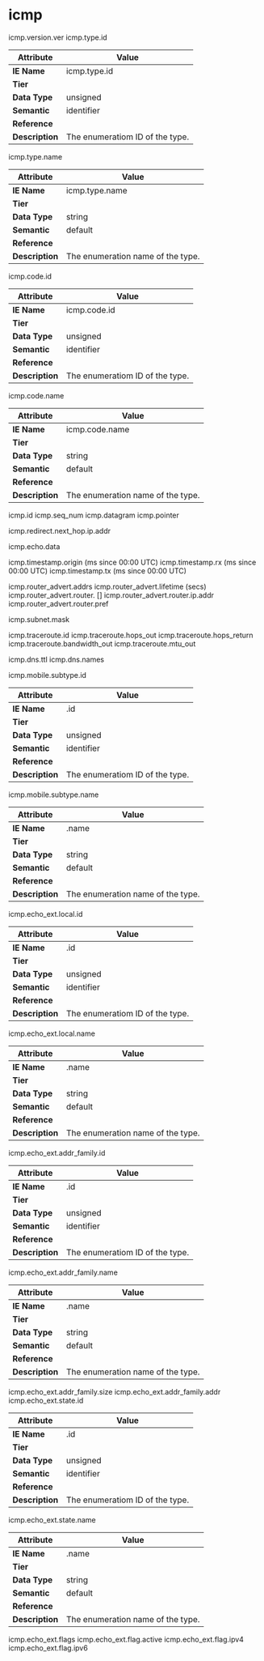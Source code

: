 # icmp

icmp.version.ver
icmp.type.id

Attribute | Value
--- | ---
**IE Name** | icmp.type.id
**Tier** | 
**Data Type** | unsigned
**Semantic** | identifier
**Reference** | []()
**Description** | The enumeratiom ID of the  type.

icmp.type.name

Attribute | Value
--- | ---
**IE Name** | icmp.type.name
**Tier** | 
**Data Type** | string
**Semantic** | default
**Reference** | []()
**Description** | The enumeration name of the  type.

icmp.code.id

Attribute | Value
--- | ---
**IE Name** | icmp.code.id
**Tier** | 
**Data Type** | unsigned
**Semantic** | identifier
**Reference** | []()
**Description** | The enumeratiom ID of the  type.

icmp.code.name

Attribute | Value
--- | ---
**IE Name** | icmp.code.name
**Tier** | 
**Data Type** | string
**Semantic** | default
**Reference** | []()
**Description** | The enumeration name of the  type.

icmp.id
icmp.seq_num
icmp.datagram
icmp.pointer

icmp.redirect.next_hop.ip.addr

icmp.echo.data

icmp.timestamp.origin (ms since 00:00 UTC)
icmp.timestamp.rx (ms since 00:00 UTC)
icmp.timestamp.tx (ms since 00:00 UTC)

icmp.router_advert.addrs
icmp.router_advert.lifetime (secs)
icmp.router_advert.router. []
icmp.router_advert.router.ip.addr
icmp.router_advert.router.pref

icmp.subnet.mask

icmp.traceroute.id
icmp.traceroute.hops_out
icmp.traceroute.hops_return
icmp.traceroute.bandwidth_out
icmp.traceroute.mtu_out

icmp.dns.ttl
icmp.dns.names

icmp.mobile.subtype.id

Attribute | Value
--- | ---
**IE Name** | .id
**Tier** | 
**Data Type** | unsigned
**Semantic** | identifier
**Reference** | []()
**Description** | The enumeratiom ID of the  type.

icmp.mobile.subtype.name

Attribute | Value
--- | ---
**IE Name** | .name
**Tier** | 
**Data Type** | string
**Semantic** | default
**Reference** | []()
**Description** | The enumeration name of the  type.

icmp.echo_ext.local.id

Attribute | Value
--- | ---
**IE Name** | .id
**Tier** | 
**Data Type** | unsigned
**Semantic** | identifier
**Reference** | []()
**Description** | The enumeratiom ID of the  type.

icmp.echo_ext.local.name

Attribute | Value
--- | ---
**IE Name** | .name
**Tier** | 
**Data Type** | string
**Semantic** | default
**Reference** | []()
**Description** | The enumeration name of the  type.

icmp.echo_ext.addr_family.id

Attribute | Value
--- | ---
**IE Name** | .id
**Tier** | 
**Data Type** | unsigned
**Semantic** | identifier
**Reference** | []()
**Description** | The enumeratiom ID of the  type.

icmp.echo_ext.addr_family.name

Attribute | Value
--- | ---
**IE Name** | .name
**Tier** | 
**Data Type** | string
**Semantic** | default
**Reference** | []()
**Description** | The enumeration name of the  type.

icmp.echo_ext.addr_family.size
icmp.echo_ext.addr_family.addr
icmp.echo_ext.state.id

Attribute | Value
--- | ---
**IE Name** | .id
**Tier** | 
**Data Type** | unsigned
**Semantic** | identifier
**Reference** | []()
**Description** | The enumeratiom ID of the  type.

icmp.echo_ext.state.name

Attribute | Value
--- | ---
**IE Name** | .name
**Tier** | 
**Data Type** | string
**Semantic** | default
**Reference** | []()
**Description** | The enumeration name of the  type.

icmp.echo_ext.flags
icmp.echo_ext.flag.active
icmp.echo_ext.flag.ipv4
icmp.echo_ext.flag.ipv6
